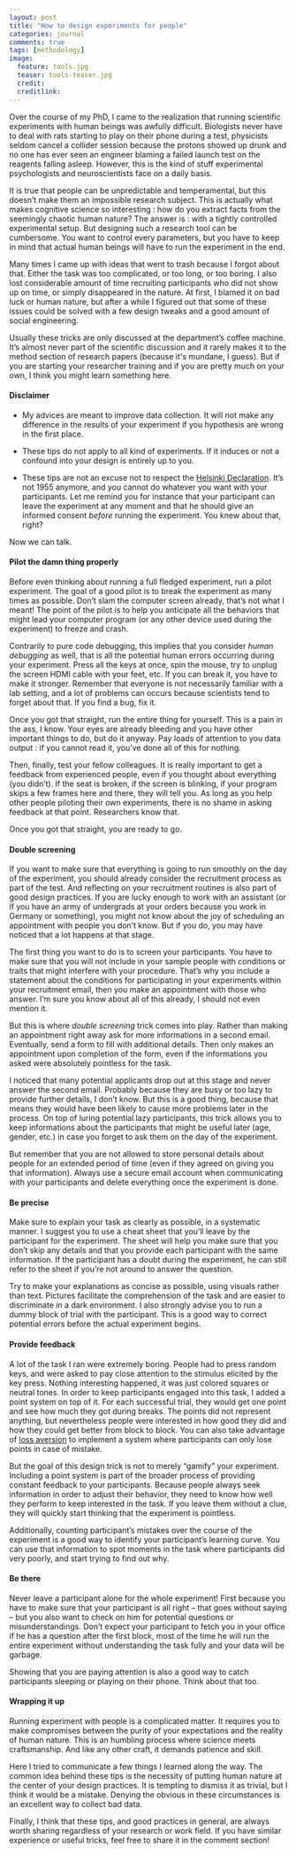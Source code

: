 ```yaml
---
layout: post
title: "How to design experiments for people"
categories: journal
comments: true
tags: [methodology]
image:
  feature: tools.jpg
  teaser: tools-teaser.jpg
  credit:
  creditlink:
---
```


Over the course of my PhD, I came to the realization that running scientific experiments with human beings was awfully difficult. Biologists never have to deal with rats starting to play on their phone during a test, physicists seldom cancel a collider session because the protons showed up drunk and no one has ever seen an engineer blaming a failed launch test on the reagents falling asleep. However, this is the kind of stuff experimental psychologists and neuroscientists face on a daily basis. 

It is true that people can be unpredictable and temperamental, but this doesn’t make them an impossible research subject. This is actually what makes cognitive science so interesting : how do you extract facts from the seemingly chaotic human nature? The answer is : with a tightly controlled experimental setup. But designing such a research tool can be cumbersome. You want to control every parameters, but you have to keep in mind that actual human beings will have to run the experiment in the end.

Many times I came up with ideas that went to trash because I forgot about that. Either the task was too complicated, or too long, or too boring. I also lost considerable amount of time recruiting participants who did not show up on time, or simply disappeared in the nature. At first, I blamed it on bad luck or human nature, but after a while I figured out that some of these issues could be solved with a few design tweaks and a good amount of social engineering.

Usually these tricks are only discussed at the department’s coffee machine. It’s almost never part of the scientific discussion and it rarely makes it to the method section of research papers (because it's mundane, I guess). But if you are starting your researcher training and if you are pretty much on your own, I think you might learn something here. 

#### Disclaimer

* My advices are meant to improve data collection. It will not make any difference in the results of your experiment if you hypothesis are wrong in the first place. 

* These tips do not apply to all kind of experiments. If it induces or not a confound into your design is entirely up to you.

* These tips are not an excuse not to respect the [Helsinki Declaration](http://www.who.int/bulletin/archives/79(4)373.pdf). It’s not 1955 anymore, and you cannot do whatever you want with your participants. Let me remind you for instance that your participant can leave the experiment at any moment and that he should give an informed consent *before* running the experiment. You knew about that, right?

Now we can talk.

#### Pilot the damn thing properly

Before even thinking about running a full fledged experiment, run a pilot experiment. The goal of a good pilot is to break the experiment as many times as possible. Don’t slam the computer screen already, that’s not what I meant! The point of the pilot is to help you anticipate all the behaviors that might lead your computer program (or any other device used during the experiment) to freeze and crash. 

Contrarily to pure code debugging, this implies that you consider *human debugging* as well, that is all the potential human errors occurring during your experiment. Press all the keys at once, spin the mouse, try to unplug the screen HDMI cable with your feet, etc. If you can break it, you have to make it stronger. Remember that everyone is not necessarily familiar with a lab setting, and a lot of problems can occurs because scientists tend to forget about that. If you find a bug, fix it.

Once you got that straight, run the entire thing for yourself. This is a pain in the ass, I know. Your eyes are already bleeding and you have other important things to do, but do it anyway. Pay loads of attention to you data output : if you cannot read it, you’ve done all of this for nothing. 

Then, finally, test your fellow colleagues. It is really important to get a feedback from experienced people, even if you thought about everything (you didn’t). If the seat is broken, if the screen is blinking, if your program skips a few frames here and there, they will tell you. As long as you help other people piloting their own experiments, there is no shame in asking feedback at that point. Researchers know that.

Once you got that straight, you are ready to go.

#### Double screening

If you want to make sure that everything is going to run smoothly on the day of the experiment, you should already consider the recruitment process as part of the test. And reflecting on your recruitment routines is also part of good design practices. If you are lucky enough to work with an assistant (or if you have an army of undergrads at your orders because you work in Germany or something), you might not know about the joy of scheduling an appointment with people you don’t know. But if you do, you may have noticed that a lot happens at that stage.

The first thing you want to do is to screen your participants. You have to make sure that you will not include in your sample people with conditions or traits that might interfere with your procedure. That’s why you include a statement about the conditions for participating in your experiments within your recruitment email, then you make an appointment with those who answer. I’m sure you know about all of this already, I should not even mention it.

But this is where *double screening* trick comes into play. Rather than making an appointment right away ask for more informations in a second email. Eventually, send a form to fill with additional details. Then only makes an appointment upon completion of the form, even if the informations you asked were absolutely pointless for the task. 

I noticed that many potential applicants drop out at this stage and never answer the second email. Probably because they are busy or too lazy to provide further details, I don’t know. But this is a good thing, because that means they would have been likely to cause more problems later in the process. On top of luring potential lazy participants, this trick allows you to keep informations about the participants that might be useful later (age, gender, etc.) in case you forget to ask them on the day of the experiment. 

But remember that you are not allowed to store personal details about people for an extended period of time (even if they agreed on giving you that information). Always use a secure email account when communicating with your participants and delete everything once the experiment is done.

#### Be precise

Make sure to explain your task as clearly as possible, in a systematic manner. I suggest you to use a cheat sheet that you’ll leave by the participant for the experiment. The sheet will help you make sure that you don’t skip any details and that you provide each participant with the same information. If the participant has a doubt during the experiment, he can still refer to the sheet if you’re not around to answer the question. 

Try to make your explanations as concise as possible, using visuals rather than text. Pictures facilitate the comprehension of the task and are easier to discriminate in a dark environment.
I also strongly advise you to run a dummy block of trial with the participant. This is a good way to correct potential errors before the actual experiment begins.

#### Provide feedback

A lot of the task I ran were extremely boring. People had to press random keys, and were asked to pay close attention to the stimulus elicited by the key press. Nothing interesting happened, it was just colored squares or neutral tones. In order to keep participants engaged into this task, I added a point system on top of it. For each successful trial, they would get one point and see how much they got during breaks. The points did not represent anything, but nevertheless people were interested in how good they did and how they could get better from block to block. You can also take advantage of [loss aversion](http://www3.uah.es/econ/MicroDoct/Tversky_Kahneman_1991_Loss%20aversion.pdf) to implement a system where participants can only lose points in case of mistake. 

But the goal of this design trick is not to merely “gamify” your experiment. Including a point system is part of the broader process of providing constant feedback to your participants. Because people always seek information in order to adjust their behavior, they need to know how well they perform to keep interested in the task. If you leave them without a clue, they will quickly start thinking that the experiment is pointless. 

Additionally, counting participant’s mistakes over the course of the experiment is a good way to identify your participant’s learning curve. You can use that information to spot moments in the task where participants did very poorly, and start trying to find out why.

#### Be there

Never leave a participant alone for the whole experiment! First because you have to make sure that your participant is all right – that goes without saying – but you also want to check on him for potential questions or misunderstandings. Don’t expect your participant to fetch you in your office if he has a question after the first block, most of the time he will run the entire experiment without understanding the task fully and your data will be garbage.

Showing that you are paying attention is also a good way to catch participants sleeping or playing on their phone. Think about that too.

#### Wrapping it up

Running experiment with people is a complicated matter. It requires you to make compromises between the purity of your expectations and the reality of human nature. This is an humbling process where science meets craftsmanship. And like any other craft, it demands patience and skill.

Here I tried to communicate a few things I learned along the way. The common idea behind these tips is the necessity of putting human nature at the center of your design practices. It is tempting to dismiss it as trivial, but I think it would be a mistake. Denying the obvious in these circumstances is an excellent way to collect bad data. 

Finally, I think that these tips, and good practices in general, are always worth sharing regardless of your research or work field. If you have similar experience or useful tricks, feel free to share it in the comment section! 